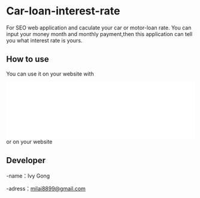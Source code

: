 # Car-loan-interest-rate
For SEO web application and caculate your car or motor-loan rate.
You can input your money month and monthly payment,then this application can tell you what interest rate is yours.
## How to use
You can use it on your website with 
<iframe allowfullscreen="" frameborder="0" heigh="1500px" src="網址" width="100%"></iframe> 
or 
 <link rel="stylesheet" type="text/css" href="styles.css"> on your website <head>

## Developer
 -name：Ivy Gong
 
 -adress：milai8899@gmail.com